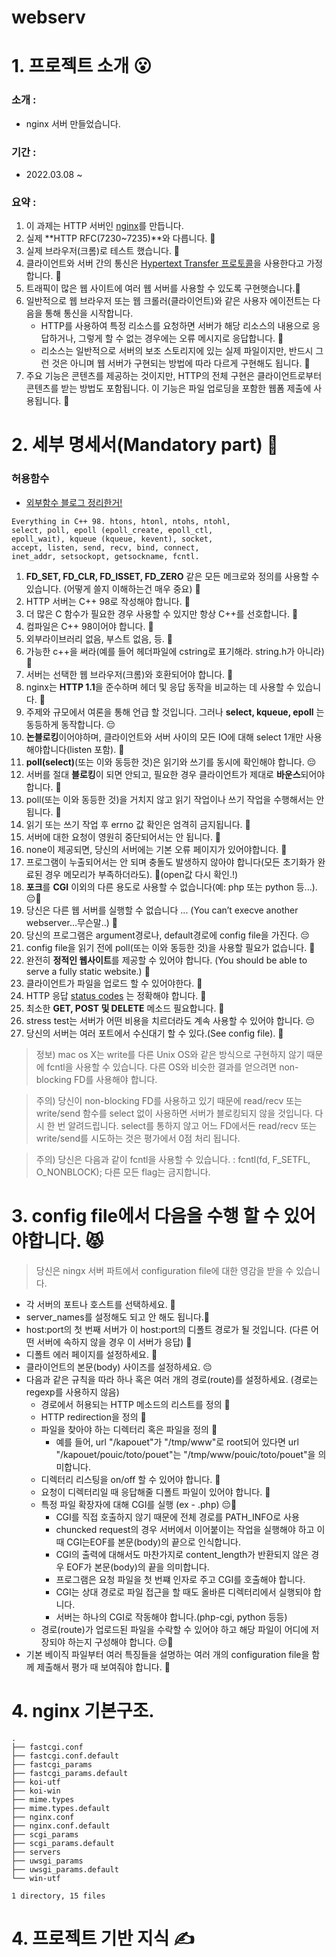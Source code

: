 # webserv
# 1. 프로젝트 소개 😮
### 소개 :
* nginx 서버 만들었습니다.

### 기간 :
* 2022.03.08 ~ 

### 요약 :
1. 이 과제는 HTTP 서버인 [nginx](https://whatisthenext.tistory.com/123)를 만듭니다.
2. 실제 **HTTP RFC(7230~7235)**와 다릅니다. 🚛
3. 실제 브라우저(크롬)로 테스트 했습니다. 🚛
4. 클라이언트와 서버 간의 통신은 [Hypertext Transfer 프로토콜](https://docs.oracle.com/cd/E19857-01/817-7510/agaphttp.html)을 사용한다고 가정합니다. 🚛
5. 트래픽이 많은 웹 사이트에 여러 웹 서버를 사용할 수 있도록 구현햇습니다.👹
6. 일반적으로 웹 브라우저 또는 웹 크롤러(클라이언트)와 같은 사용자 에이전트는 다음을 통해 통신을 시작합니다.
	* HTTP를 사용하여 특정 리소스를 요청하면 서버가 해당 리소스의 내용으로 응답하거나, 그렇게 할 수 없는 경우에는 오류 메시지로 응답합니다. 🚛
	* 리소스는 일반적으로 서버의 보조 스토리지에 있는 실제 파일이지만, 반드시 그런 것은 아니며 웹 서버가 구현되는 방법에 따라 다르게 구현해도 됩니다. 🚛
7. 주요 기능은 콘텐츠를 제공하는 것이지만, HTTP의 전체 구현은 클라이언트로부터 콘텐츠를 받는 방법도 포함됩니다. 이 기능은 파일 업로딩을 포함한 웹폼 제출에 사용됩니다. 👹

# 2. 세부 명세서(Mandatory part) 🐹
### 허용함수

* [외부함수 블로그 정리한거!](https://velog.io/@hey-chocopie/webserve-%EC%99%B8%EB%B6%80%ED%97%88%EC%9A%A9%ED%95%A8%EC%88%98)

```
Everything in C++ 98. htons, htonl, ntohs, ntohl,
select, poll, epoll (epoll_create, epoll_ctl,
epoll_wait), kqueue (kqueue, kevent), socket,
accept, listen, send, recv, bind, connect,
inet_addr, setsockopt, getsockname, fcntl.
```

1. **FD_SET, FD_CLR, FD_ISSET, FD_ZERO** 같은 모든 메크로와 정의를 사용할 수 있습니다. (어떻게 쓸지 이해하는건 매우 중요) 🚛
2. HTTP 서버는 C++ 98로 작성해야 합니다. 👹
3. 더 많은 C 함수가 필요한 경우 사용할 수 있지만 항상 C++를 선호합니다. 🚛
4. 컴파일은 C++ 98이어야 합니다. 🚛
5. 외부라이브러리 없음, 부스트 없음, 등. 🚛
6. 가능한 c++을 써라(예를 들어 헤더파일에 cstring로 표기해라. string.h가 아니라) 👹
7. 서버는 선택한 웹 브라우저(크롬)와 호환되어야 합니다. 🚛
8. nginx는 **HTTP 1.1**을 준수하며 헤더 및 응답 동작을 비교하는 데 사용할 수 있습니다. 🚛
9. 주제와 규모에서 여론을 통해 언급 할 것입니다. 그러나 **select, kqueue, epoll** 는 동등하게 동작합니다. 😔
10. **논블로킹**이어야하며, 클라이언트와 서버 사이의 모든 IO에 대해 select 1개만 사용해야합니다(listen 포함). 🚛
11. **poll(select)**(또는 이와 동등한 것)은 읽기와 쓰기를 동시에 확인해야 합니다. 😔 
12. 서버를 절대 **블로킹**이 되면 안되고, 필요한 경우 클라이언트가 제대로 **바운스**되어야 합니다. 🚛
13. poll(또는 이와 동등한 것)을 거치지 않고 읽기 작업이나 쓰기 작업을 수행해서는 안 됩니다. 🚛
14. 읽기 또는 쓰기 작업 후 errno 값 확인은 엄격히 금지됩니다. 🚛
15. 서버에 대한 요청이 영원히 중단되어서는 안 됩니다. 🚛
16. none이 제공되면, 당신의 서버에는 기본 오류 페이지가 있어야합니다. 👹
17. 프로그램이 누출되어서는 안 되며 충돌도 발생하지 않아야 합니다(모든 초기화가 완료된 경우 메모리가 부족하더라도). 👹(open값 다시 확인.!)
18. **포크**를 **CGI** 이외의 다른 용도로 사용할 수 없습니다(예: php 또는 python 등...). 😔👹
19. 당신은 다른 웹 서버를 실행할 수 없습니다 ... (You can’t execve another webserver...무슨말..) 🚛
20. 당신의 프로그램은 argument경로나, default경로에 config file을 가진다. 😔
21. config file을 읽기 전에 poll(또는 이와 동등한 것)을 사용할 필요가 없습니다. 🚛
22. 완전히 **정적인 웹사이트**를 제공할 수 있어야 합니다. (You should be able to serve a fully static website.) 🚛
23. 클라이언트가 파일을 업로드 할 수 있어야한다. 👹
24. HTTP 응답 [status codes](https://ko.wikipedia.org/wiki/HTTP_%EC%83%81%ED%83%9C_%EC%BD%94%EB%93%9C) 는 정확해야 합니다. 👹
25. 최소한 **GET, POST 및 DELETE** 메소드 필요합니다. 🚛
26. stress test는 서버가 어떤 비용을 치르더라도 계속 사용할 수 있어야 합니다. 😔
27. 당신의 서버는 여러 포트에서 수신대기 할 수 있다.(See config file). 🚛

>정보) mac os X는 write를 다른 Unix OS와 같은 방식으로  구현하지 않기 때문에 fcntl을 사용할 수 있습니다. 다른 OS와 비슷한 결과를 얻으려면 non-blocking FD를 사용해야 합니다. 

>주의) 당신이 non-blocking FD를 사용하고 있기 때문에 read/recv 또는 write/send 함수를 select 없이 사용하면 서버가 블로킹되지 않을 것입니다. 다시 한 번 알려드립니다. select를 통하지 않고 어느 FD에서든 read/recv 또는 write/send를 시도하는 것은 평가에서 0점 처리 됩니다.

>주의) 당신은 다음과 같이 fcntl을 사용할 수 있습니다. : fcntl(fd, F_SETFL, O_NONBLOCK);
	다른 모든 flag는 금지합니다.

# 3. config file에서 다음을 수행 할 수 있어야합니다. 😾
>당신은 ningx 서버 파트에서 configuration file에 대한 영감을 받을 수 있습니다. 

* 각 서버의 포트나 호스트를 선택하세요. 🚛
* server_names를 설정해도 되고 안 해도 됩니다.🚛
* host:port의 첫 번째 서버가 이 host:port의 디폴트 경로가 될 것입니다. (다른 어떤 서버에 속하지 않을 경우 이 서버가 응답) 🚛
* 디폴트 에러 페이지를 설정하세요. 🚛
* 클라이언트의 본문(body) 사이즈를 설정하세요. 😔
* 다음과 같은 규칙을 따라 하나 혹은 여러 개의 경로(route)를 설정하세요. (경로는 regexp를 사용하지 않음)
	* 경로에서 허용되는 HTTP 메소드의 리스트를 정의 🚛
	* HTTP redirection을 정의 🚛
	* 파일을 찾아야 하는 디렉터리 혹은 파일을 정의 🚛
		* 예를 들어, url "/kapouet"가 "/tmp/www"로 root되어 있다면 url "/kapouet/pouic/toto/pouet"는 "/tmp/www/pouic/toto/pouet"을 의미합니다.
	* 디렉터리 리스팅을 on/off 할 수 있어야 합니다. 🚛
	* 요청이 디렉터리일 때 응답해줄 디폴트 파일이 있어야 합니다. 🚛
	* 특정 파일 확장자에 대해 CGI를 실행 (ex - .php)  😔👹
		* CGI를 직접 호출하지 않기 때문에 전체 경로를 PATH_INFO로 사용
		* chuncked request의 경우 서버에서 이어붙이는 작업을 실행해야 하고 이때 CGI는EOF를 본문(body)의 끝으로 인식합니다.
		* CGI의 출력에 대해서도 마찬가지로 content_length가 반환되지 않은 경우 EOF가 본문(body)의 끝을 의미합니다.
		* 프로그램은 요청 파일을 첫 번쨰 인자로 주고 CGI를 호출해야 합니다.
		* CGI는 상대 경로로 파일 접근을 할 때도 올바른 디렉터리에서 실행되야 합니다.
		* 서버는 하나의 CGI로 작동해야 합니다.(php-cgi, python 등등)
	* 경로(route)가 업로드된 파일을 수락할 수 있어야 하고 해당 파일이 어디에 저장되야 하는지 구성해야 합니다. 😔👹
* 기본 베이직 파일부터 여러 특징들을 설명하는 여러 개의 configuration file을 함께 제출해서 평가 때 보여줘야 합니다.  👹

# 4. nginx 기본구조.
```
.
├── fastcgi.conf
├── fastcgi.conf.default
├── fastcgi_params
├── fastcgi_params.default
├── koi-utf
├── koi-win
├── mime.types
├── mime.types.default
├── nginx.conf
├── nginx.conf.default
├── scgi_params
├── scgi_params.default
├── servers
├── uwsgi_params
├── uwsgi_params.default
└── win-utf

1 directory, 15 files
```

# 4. 프로젝트 기반 지식 ✍️

